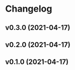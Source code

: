 # Changelog

<!--next-version-placeholder-->

## v0.3.0 (2021-04-17)


## v0.2.0 (2021-04-17)


## v0.1.0 (2021-04-17)
